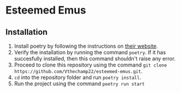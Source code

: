 # Esteemed Emus

## Installation
1. Install poetry by following the instructions on [their website](https://python-poetry.org/docs/#installation).
2. Verify the installation by running the command `poetry`. If it has succesfully installed, then this command shouldn't raise any error.
3. Proceed to clone this repository using the command `git clone https://github.com/Vthechamp22/esteemed-emus.git`.
4. `cd` into the repository folder and run `poetry install`.
5. Run the project using the command `poetry run start`
